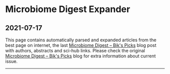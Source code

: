 # Microbiome Digest Expander 
## 2021-07-17

This page contains automatically parsed and expanded articles from the best page on internet, the last 
[Microbiome Digest – Bik's Picks](https://microbiomedigest.com/) blog post 
with authors, abstracts and sci-hub links. Please check the original 
[Microbiome Digest – Bik's Picks](https://microbiomedigest.com/) blog for extra information about current issue.

---
